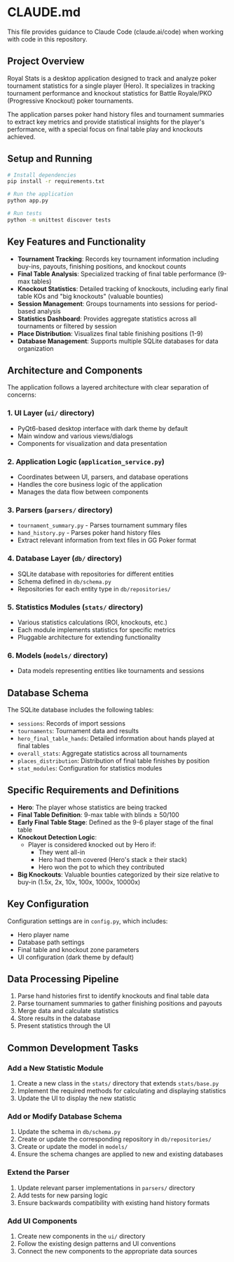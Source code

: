 # CLAUDE.md

This file provides guidance to Claude Code (claude.ai/code) when working with code in this repository.

## Project Overview

Royal Stats is a desktop application designed to track and analyze poker tournament statistics for a single player (Hero). It specializes in tracking tournament performance and knockout statistics for Battle Royale/PKO (Progressive Knockout) poker tournaments.

The application parses poker hand history files and tournament summaries to extract key metrics and provide statistical insights for the player's performance, with a special focus on final table play and knockouts achieved.

## Setup and Running

```bash
# Install dependencies
pip install -r requirements.txt

# Run the application
python app.py

# Run tests
python -m unittest discover tests
```

## Key Features and Functionality

- **Tournament Tracking**: Records key tournament information including buy-ins, payouts, finishing positions, and knockout counts
- **Final Table Analysis**: Specialized tracking of final table performance (9-max tables)
- **Knockout Statistics**: Detailed tracking of knockouts, including early final table KOs and "big knockouts" (valuable bounties)
- **Session Management**: Groups tournaments into sessions for period-based analysis
- **Statistics Dashboard**: Provides aggregate statistics across all tournaments or filtered by session
- **Place Distribution**: Visualizes final table finishing positions (1-9)
- **Database Management**: Supports multiple SQLite databases for data organization

## Architecture and Components

The application follows a layered architecture with clear separation of concerns:

### 1. UI Layer (`ui/` directory)
- PyQt6-based desktop interface with dark theme by default
- Main window and various views/dialogs
- Components for visualization and data presentation

### 2. Application Logic (`application_service.py`)
- Coordinates between UI, parsers, and database operations
- Handles the core business logic of the application
- Manages the data flow between components

### 3. Parsers (`parsers/` directory)
- `tournament_summary.py` - Parses tournament summary files
- `hand_history.py` - Parses poker hand history files
- Extract relevant information from text files in GG Poker format

### 4. Database Layer (`db/` directory)
- SQLite database with repositories for different entities
- Schema defined in `db/schema.py`
- Repositories for each entity type in `db/repositories/`

### 5. Statistics Modules (`stats/` directory)
- Various statistics calculations (ROI, knockouts, etc.)
- Each module implements statistics for specific metrics
- Pluggable architecture for extending functionality

### 6. Models (`models/` directory)
- Data models representing entities like tournaments and sessions

## Database Schema

The SQLite database includes the following tables:
- `sessions`: Records of import sessions
- `tournaments`: Tournament data and results
- `hero_final_table_hands`: Detailed information about hands played at final tables
- `overall_stats`: Aggregate statistics across all tournaments
- `places_distribution`: Distribution of final table finishes by position
- `stat_modules`: Configuration for statistics modules

## Specific Requirements and Definitions

- **Hero**: The player whose statistics are being tracked
- **Final Table Definition**: 9-max table with blinds ≥ 50/100
- **Early Final Table Stage**: Defined as the 9-6 player stage of the final table
- **Knockout Detection Logic**:
  - Player is considered knocked out by Hero if:
    - They went all-in
    - Hero had them covered (Hero's stack ≥ their stack)
    - Hero won the pot to which they contributed
- **Big Knockouts**: Valuable bounties categorized by their size relative to buy-in (1.5x, 2x, 10x, 100x, 1000x, 10000x)

## Key Configuration

Configuration settings are in `config.py`, which includes:
- Hero player name
- Database path settings
- Final table and knockout zone parameters
- UI configuration (dark theme by default)

## Data Processing Pipeline

1. Parse hand histories first to identify knockouts and final table data
2. Parse tournament summaries to gather finishing positions and payouts
3. Merge data and calculate statistics
4. Store results in the database
5. Present statistics through the UI

## Common Development Tasks

### Add a New Statistic Module

1. Create a new class in the `stats/` directory that extends `stats/base.py`
2. Implement the required methods for calculating and displaying statistics
3. Update the UI to display the new statistic

### Add or Modify Database Schema

1. Update the schema in `db/schema.py`
2. Create or update the corresponding repository in `db/repositories/`
3. Create or update the model in `models/`
4. Ensure the schema changes are applied to new and existing databases

### Extend the Parser

1. Update relevant parser implementations in `parsers/` directory
2. Add tests for new parsing logic
3. Ensure backwards compatibility with existing hand history formats

### Add UI Components

1. Create new components in the `ui/` directory
2. Follow the existing design patterns and UI conventions
3. Connect the new components to the appropriate data sources